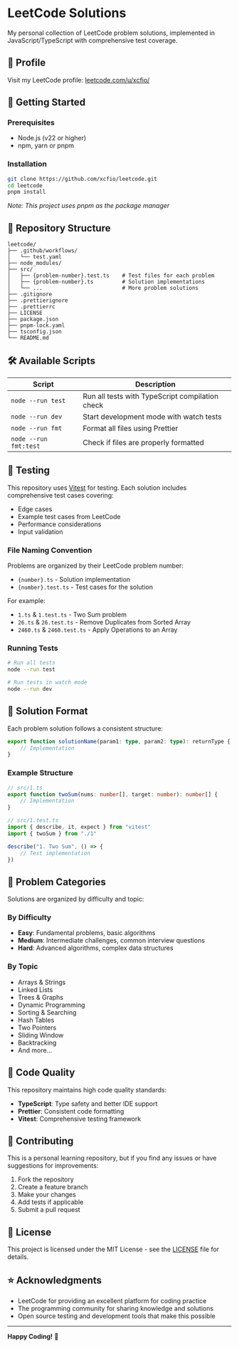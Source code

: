 # LeetCode Solutions

My personal collection of LeetCode problem solutions, implemented in JavaScript/TypeScript with comprehensive test coverage.

## 🔗 Profile

Visit my LeetCode profile: [leetcode.com/u/xcfio/](https://leetcode.com/u/xcfio/)

## 🚀 Getting Started

### Prerequisites

-   Node.js (v22 or higher)
-   npm, yarn or pnpm

### Installation

```bash
git clone https://github.com/xcfio/leetcode.git
cd leetcode
pnpm install
```

_Note: This project uses pnpm as the package manager_

## 📁 Repository Structure

```=
leetcode/
├── .github/workflows/
│   └── test.yaml
├── node_modules/
├── src/
│   ├── {problem-number}.test.ts    # Test files for each problem
│   ├── {problem-number}.ts         # Solution implementations
│   └── ...                         # More problem solutions
├── .gitignore
├── .prettierignore
├── .prettierrc
├── LICENSE
├── package.json
├── pnpm-lock.yaml
├── tsconfig.json
└── README.md
```

## 🛠️ Available Scripts

| Script                | Description                                     |
| --------------------- | ----------------------------------------------- |
| `node --run test`     | Run all tests with TypeScript compilation check |
| `node --run dev`      | Start development mode with watch tests         |
| `node --run fmt`      | Format all files using Prettier                 |
| `node --run fmt:test` | Check if files are properly formatted           |

## 🧪 Testing

This repository uses [Vitest](https://vitest.dev/) for testing. Each solution includes comprehensive test cases covering:

-   Edge cases
-   Example test cases from LeetCode
-   Performance considerations
-   Input validation

### File Naming Convention

Problems are organized by their LeetCode problem number:

-   `{number}.ts` - Solution implementation
-   `{number}.test.ts` - Test cases for the solution

For example:

-   `1.ts` & `1.test.ts` - Two Sum problem
-   `26.ts` & `26.test.ts` - Remove Duplicates from Sorted Array
-   `2460.ts` & `2460.test.ts` - Apply Operations to an Array

### Running Tests

```bash
# Run all tests
node --run test

# Run tests in watch mode
node --run dev
```

## 📝 Solution Format

Each problem solution follows a consistent structure:

```typescript
export function solutionName(param1: type, param2: type): returnType {
    // Implementation
}
```

### Example Structure

```typescript
// src/1.ts
export function twoSum(nums: number[], target: number): number[] {
    // Implementation
}
```

```typescript
// src/1.test.ts
import { describe, it, expect } from "vitest"
import { twoSum } from "./1"

describe("1. Two Sum", () => {
    // Test implementation
})
```

## 🎯 Problem Categories

Solutions are organized by difficulty and topic:

### By Difficulty

-   **Easy**: Fundamental problems, basic algorithms
-   **Medium**: Intermediate challenges, common interview questions
-   **Hard**: Advanced algorithms, complex data structures

### By Topic

-   Arrays & Strings
-   Linked Lists
-   Trees & Graphs
-   Dynamic Programming
-   Sorting & Searching
-   Hash Tables
-   Two Pointers
-   Sliding Window
-   Backtracking
-   And more...

## 🔧 Code Quality

This repository maintains high code quality standards:

-   **TypeScript**: Type safety and better IDE support
-   **Prettier**: Consistent code formatting
-   **Vitest**: Comprehensive testing framework

## 🤝 Contributing

This is a personal learning repository, but if you find any issues or have suggestions for improvements:

1. Fork the repository
2. Create a feature branch
3. Make your changes
4. Add tests if applicable
5. Submit a pull request

## 📄 License

This project is licensed under the MIT License - see the [LICENSE](LICENSE) file for details.

## ⭐ Acknowledgments

-   LeetCode for providing an excellent platform for coding practice
-   The programming community for sharing knowledge and solutions
-   Open source testing and development tools that make this possible

---

**Happy Coding!** 🚀
